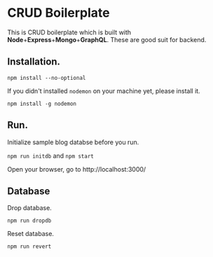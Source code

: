# CRUD Boilerplate

This is CRUD boilerplate which is built with **Node**+**Express**+**Mongo**+**GraphQL**.
These are good suit for backend.


## Installation.
`npm install --no-optional`

If you didn't installed `nodemon` on your machine yet, please install it.

`npm install -g nodemon`

## Run.
Initialize sample blog databse before you run.

`npm run initdb`
and
`npm start`

Open your browser, go to http://localhost:3000/

## Database

Drop database.

`npm run dropdb`

Reset database.

`npm run revert`
